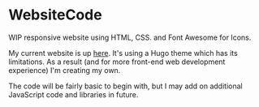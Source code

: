 # WebsiteCode
WIP responsive website using HTML, CSS. and Font Awesome for Icons.

My current website is up [here](https://tylerdevops.com). It's using a Hugo theme which has its limitations. As a result (and for more front-end web development experience) I'm creating my own.

The code will be fairly basic to begin with, but I may add on additional JavaScript code and libraries in future.

